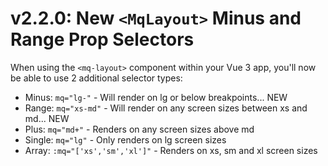 #  v2.2.0: New `<MqLayout>` Minus and Range Prop Selectors

When using the `<mq-layout>` component within your Vue 3 app, you'll now be able to use 2 additional selector types:

- Minus: `mq="lg-"` - Will render on lg or below breakpoints... NEW
- Range: `mq="xs-md"` - Will render on any screen sizes between xs and md... NEW
- Plus: `mq="md+"` - Renders on any screen sizes above md
- Single: `mq="lg"` - Only renders on lg screen sizes
- Array: `:mq="['xs','sm','xl']"` - Renders on xs, sm and xl screen sizes
